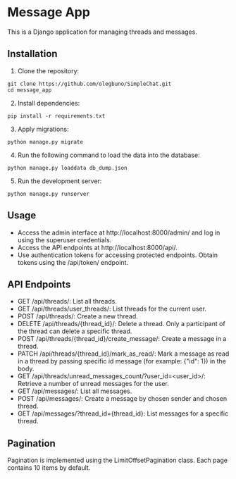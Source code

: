 # Message App

This is a Django application for managing threads and messages.

## Installation

1. Clone the repository:
```
git clone https://github.com/olegbuno/SimpleChat.git
cd message_app
```

2. Install dependencies:
```
pip install -r requirements.txt
```

3. Apply migrations:
```
python manage.py migrate
```

4. Run the following command to load the data into the database:
```
python manage.py loaddata db_dump.json
```

5. Run the development server:
```
python manage.py runserver
```

## Usage
- Access the admin interface at http://localhost:8000/admin/ and log in using the superuser credentials.
- Access the API endpoints at http://localhost:8000/api/.
- Use authentication tokens for accessing protected endpoints. Obtain tokens using the /api/token/ endpoint.

## API Endpoints
- GET /api/threads/: List all threads.
- GET /api/threads/user_threads/: List threads for the current user.
- POST /api/threads/: Create a new thread.
- DELETE /api/threads/{thread_id}/: Delete a thread. Only a participant of the thread can delete a specific thread.
- POST /api/threads/{thread_id}/create_message/: Create a message in a thread.
- PATCH /api/threads/{thread_id}/mark_as_read/: Mark a message as read in a thread by passing specific id message
  (for example: {"id": 1}) in the body.
- GET /api/threads/unread_messages_count/?user_id=<user_id>/: Retrieve a number of unread messages for the user.
- GET /api/messages/: List all messages.
- POST /api/messages/: Create a message by chosen sender and chosen thread.
- GET /api/messages/?thread_id={thread_id}: List messages for a specific thread.

## Pagination
Pagination is implemented using the LimitOffsetPagination class. Each page contains 10 items by default.
